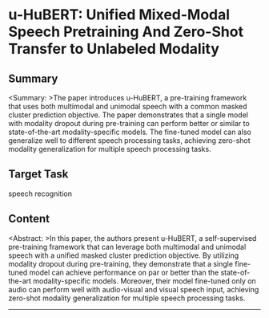 # u-HuBERT: Unified Mixed-Modal Speech Pretraining And Zero-Shot Transfer to Unlabeled Modality

## Summary

<Summary: >The paper introduces u-HuBERT, a pre-training framework that uses both multimodal and unimodal speech with a common masked cluster prediction objective. The paper demonstrates that a single model with modality dropout during pre-training can perform better or similar to state-of-the-art modality-specific models. The fine-tuned model can also generalize well to different speech processing tasks, achieving zero-shot modality generalization for multiple speech processing tasks.


## Target Task

speech recognition

## Content

<Abstract: >In this paper, the authors present u-HuBERT, a self-supervised pre-training framework that can leverage both multimodal and unimodal speech with a unified masked cluster prediction objective. By utilizing modality dropout during pre-training, they demonstrate that a single fine-tuned model can achieve performance on par or better than the state-of-the-art modality-specific models. Moreover, their model fine-tuned only on audio can perform well with audio-visual and visual speech input, achieving zero-shot modality generalization for multiple speech processing tasks.



---

